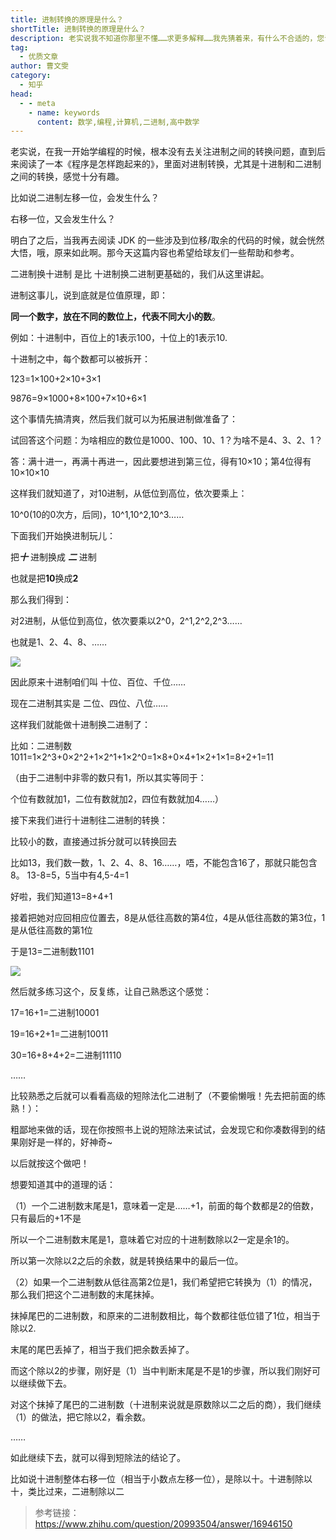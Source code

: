 ```yaml
---
title: 进制转换的原理是什么？
shortTitle: 进制转换的原理是什么？
description: 老实说我不知道你那里不懂……求更多解释……我先猜着来，有什么不合适的，您说话。据我推测，你这个阶段…
tag:
  - 优质文章
author: 曹文雯 
category:
  - 知乎
head:
  - - meta
    - name: keywords
      content: 数学,编程,计算机,二进制,高中数学
---
```


老实说，在我一开始学编程的时候，根本没有去关注进制之间的转换问题，直到后来阅读了一本《程序是怎样跑起来的》，里面对进制转换，尤其是十进制和二进制之间的转换，感觉十分有趣。

比如说二进制左移一位，会发生什么？

右移一位，又会发生什么？

明白了之后，当我再去阅读 JDK 的一些涉及到位移/取余的代码的时候，就会恍然大悟，哦，原来如此啊。那今天这篇内容也希望给球友们一些帮助和参考。

二进制换十进制 是比 十进制换二进制更基础的，我们从这里讲起。

进制这事儿，说到底就是位值原理，即：

**同一个数字，放在不同的数位上，代表不同大小的数**。

例如：十进制中，百位上的1表示100，十位上的1表示10.

十进制之中，每个数都可以被拆开：

123=1×100+2×10+3×1

9876=9×1000+8×100+7×10+6×1

这个事情先搞清爽，然后我们就可以为拓展进制做准备了：

试回答这个问题：为啥相应的数位是1000、100、10、1？为啥不是4、3、2、1？

答：满十进一，再满十再进一，因此要想进到第三位，得有10×10；第4位得有10×10×10

这样我们就知道了，对10进制，从低位到高位，依次要乘上：

10^0(10的0次方，后同)，10^1,10^2,10^3……

下面我们开始换进制玩儿：

把***十*** 进制换成 ***二*** 进制

也就是把**10**换成**2**

那么我们得到：

对2进制，从低位到高位，依次要乘以2^0，2^1,2^2,2^3……

也就是1、2、4、8、……

![](http://cdn.tobebetterjavaer.com/tobebetterjavaer/images/nice-article/zhihu-jinzzhdylssm-a7357f84-ac6f-46dd-a2da-d37df75679b3.jpg)

因此原来十进制咱们叫 十位、百位、千位……

现在二进制其实是 二位、四位、八位……

这样我们就能做十进制换二进制了：

比如：二进制数1011=1×2^3+0×2^2+1×2^1+1×2^0=1×8+0×4+1×2+1×1=8+2+1=11

（由于二进制中非零的数只有1，所以其实等同于：

个位有数就加1，二位有数就加2，四位有数就加4……）

接下来我们进行十进制往二进制的转换：

比较小的数，直接通过拆分就可以转换回去

比如13，我们数一数，1、2、4、8、16……，唔，不能包含16了，那就只能包含8。 13-8=5，5当中有4,5-4=1

好啦，我们知道13=8+4+1

接着把她对应回相应位置去，8是从低往高数的第4位，4是从低往高数的第3位，1是从低往高数的第1位

于是13=二进制数1101

![](http://cdn.tobebetterjavaer.com/tobebetterjavaer/images/nice-article/zhihu-jinzzhdylssm-92ccc114-aba8-4817-bb54-825b444ed6cf.jpg)

然后就多练习这个，反复练，让自己熟悉这个感觉：

17=16+1=二进制10001

19=16+2+1=二进制10011

30=16+8+4+2=二进制11110

……

比较熟悉之后就可以看看高级的短除法化二进制了（不要偷懒哦！先去把前面的练熟！）：

粗鄙地来做的话，现在你按照书上说的短除法来试试，会发现它和你凑数得到的结果刚好是一样的，好神奇~

以后就按这个做吧！

想要知道其中的道理的话：

（1）一个二进制数末尾是1，意味着一定是……+1，前面的每个数都是2的倍数，只有最后的+1不是

所以一个二进制数末尾是1，意味着它对应的十进制数除以2一定是余1的。

所以第一次除以2之后的余数，就是转换结果中的最后一位。

（2）如果一个二进制数从低往高第2位是1，我们希望把它转换为（1）的情况，那么我们把这个二进制数的末尾抹掉。

抹掉尾巴的二进制数，和原来的二进制数相比，每个数都往低位错了1位，相当于除以2.

末尾的尾巴丢掉了，相当于我们把余数丢掉了。

而这个除以2的步骤，刚好是（1）当中判断末尾是不是1的步骤，所以我们刚好可以继续做下去。

对这个抹掉了尾巴的二进制数（十进制来说就是原数除以二之后的商），我们继续（1）的做法，把它除以2，看余数。

……

如此继续下去，就可以得到短除法的结论了。

比如说十进制整体右移一位（相当于小数点左移一位），是除以十。十进制除以十，类比过来，二进制除以二

>参考链接：https://www.zhihu.com/question/20993504/answer/16946150
